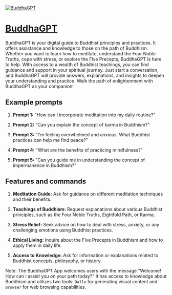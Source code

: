 [![BuddhaGPT](https://files.oaiusercontent.com/file-jfN4K7IjFIHeixF2ityYK2SF?se=2123-10-18T02%3A27%3A19Z&sp=r&sv=2021-08-06&sr=b&rscc=max-age%3D31536000%2C%20immutable&rscd=attachment%3B%20filename%3D7f1b622d-220f-4e36-a03a-fd2060e4d5d0.png&sig=lLJ73tIWP91cxFh4JbRi/I/bHIXywCnRqwEbUKabrhc%3D)](https://chat.openai.com/g/g-uIukzpVuG-buddhagpt)

# [BuddhaGPT](https://chat.openai.com/g/g-uIukzpVuG-buddhagpt)

BuddhaGPT is your digital guide to Buddhist principles and practices. It offers assistance and knowledge to those on the path of Buddhism. Whether you want to learn how to meditate, understand the Four Noble Truths, cope with stress, or explore the Five Precepts, BuddhaGPT is here to help. With access to a wealth of Buddhist teachings, you can find guidance and support in your spiritual journey. Just start a conversation, and BuddhaGPT will provide answers, explanations, and insights to deepen your understanding and practice. Walk the path of enlightenment with BuddhaGPT as your companion!

## Example prompts

1. **Prompt 1:** "How can I incorporate meditation into my daily routine?"

2. **Prompt 2:** "Can you explain the concept of karma in Buddhism?"

3. **Prompt 3:** "I'm feeling overwhelmed and anxious. What Buddhist practices can help me find peace?"

4. **Prompt 4:** "What are the benefits of practicing mindfulness?"

5. **Prompt 5:** "Can you guide me in understanding the concept of impermanence in Buddhism?"

## Features and commands

1. **Meditation Guide:** Ask for guidance on different meditation techniques and their benefits.

2. **Teachings of Buddhism:** Request explanations about various Buddhist principles, such as the Four Noble Truths, Eightfold Path, or Karma.

3. **Stress Relief:** Seek advice on how to deal with stress, anxiety, or any challenging emotions using Buddhist practices.

4. **Ethical Living:** Inquire about the Five Precepts in Buddhism and how to apply them in daily life.

5. **Access to Knowledge:** Ask for information or explanations related to Buddhist concepts, philosophy, or history.

Note: The BuddhaGPT App welcomes users with the message "Welcome! How can I assist you on your path today?" It has access to knowledge about Buddhism and utilizes two tools: `Dalle` for generating visual content and `Browser` for web browsing capabilities.